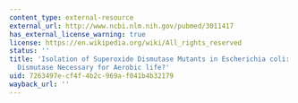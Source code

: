 ```yaml
---
content_type: external-resource
external_url: http://www.ncbi.nlm.nih.gov/pubmed/3011417
has_external_license_warning: true
license: https://en.wikipedia.org/wiki/All_rights_reserved
status: ''
title: 'Isolation of Superoxide Dismutase Mutants in Escherichia coli: is Superoxide
  Dismutase Necessary for Aerobic life?'
uid: 7263497e-cf4f-4b2c-969a-f041b4b32179
wayback_url: ''
---
```

